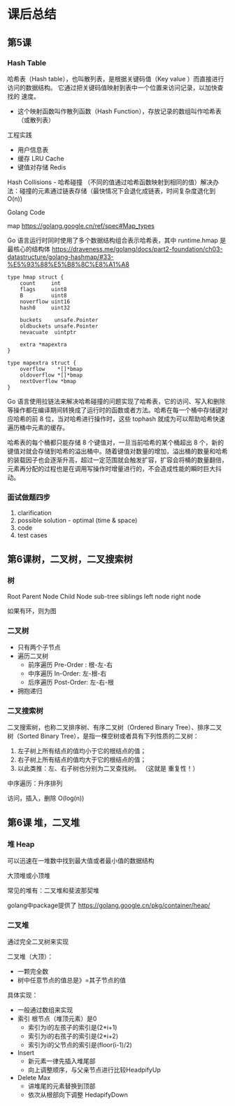 # 课后总结
## 第5课
### Hash Table
哈希表（Hash table），也叫散列表，是根据关键码值（Key value
）而直接进行访问的数据结构。
它通过把关键码值映射到表中一个位置来访问记录，以加快查找的
速度。
- 这个映射函数叫作散列函数（Hash Function），存放记录的数组叫作哈希表（或散列表）

工程实践
- 用户信息表
- 缓存 LRU Cache
- 键值对存储 Redis

Hash Collisions - 哈希碰撞 （不同的值通过哈希函数映射到相同的值）解决办法：碰撞的元素通过链表存储（最快情况下会退化成链表，时间复杂度退化到O(n))

Golang Code
 
map https://golang.google.cn/ref/spec#Map_types

Go 语言运行时同时使用了多个数据结构组合表示哈希表，其中 runtime.hmap 是最核心的结构体
https://draveness.me/golang/docs/part2-foundation/ch03-datastructure/golang-hashmap/#33-%E5%93%88%E5%B8%8C%E8%A1%A8

```
type hmap struct {
	count     int
	flags     uint8
	B         uint8
	noverflow uint16
	hash0     uint32

	buckets    unsafe.Pointer
	oldbuckets unsafe.Pointer
	nevacuate  uintptr

	extra *mapextra
}

type mapextra struct {
	overflow    *[]*bmap
	oldoverflow *[]*bmap
	nextOverflow *bmap
}
```
Go 语言使用拉链法来解决哈希碰撞的问题实现了哈希表，它的访问、写入和删除等操作都在编译期间转换成了运行时的函数或者方法。哈希在每一个桶中存储键对应哈希的前 8 位，当对哈希进行操作时，这些 tophash 就成为可以帮助哈希快速遍历桶中元素的缓存。

哈希表的每个桶都只能存储 8 个键值对，一旦当前哈希的某个桶超出 8 个，新的键值对就会存储到哈希的溢出桶中。随着键值对数量的增加，溢出桶的数量和哈希的装载因子也会逐渐升高，超过一定范围就会触发扩容，扩容会将桶的数量翻倍，元素再分配的过程也是在调用写操作时增量进行的，不会造成性能的瞬时巨大抖动。

### 面试做题四步
1. clarification
2. possible solution - optimal (time & space)
3. code
4. test cases

## 第6课树，二叉树，二叉搜索树
### 树
Root
Parent Node
Child Node
sub-tree
siblings
left node
right node

如果有环，则为图

### 二叉树
- 只有两个子节点
- 遍历二叉树
  - 前序遍历 Pre-Order : 根-左-右
  - 中序遍历 In-Order: 左-根-右
  - 后序遍历 Post-Order: 左-右-根
- 拥抱递归

### 二叉搜索树
二叉搜索树，也称二叉排序树、有序二叉树（Ordered Binary Tree）、排序二叉树（Sorted Binary Tree），是指一棵空树或者具有下列性质的二叉树：
1. 左子树上所有结点的值均小于它的根结点的值；
2. 右子树上所有结点的值均大于它的根结点的值；
3. 以此类推：左、右子树也分别为二叉查找树。 （这就是 重复性！）
   
中序遍历：升序排列

访问，插入，删除 O(log(n))

## 第6课 堆，二叉堆
### 堆 Heap
可以迅速在一堆数中找到最大值或者最小值的数据结构

大顶堆或小顶堆

常见的堆有：二叉堆和斐波那契堆

golang中package提供了 https://golang.google.cn/pkg/container/heap/

### 二叉堆
通过完全二叉树来实现

二叉堆（大顶）：
- 一颗完全数
- 树中任意节点的值总是》=其子节点的值
  
具体实现：
- 一般通过数组来实现
- 索引 根节点（堆顶元素）是0
  - 索引为i的左孩子的索引是(2*i+1)
  - 索引为i的右孩子的索引是(2*i+2)
  - 索引为i的父节点的索引是(floor(i-1)/2)
- Insert 
  - 新元素一律先插入堆尾部
  - 向上调整顺序，与父亲节点进行比较HeadpifyUp
- Delete Max
  - 讲堆尾的元素替换到顶部
  - 依次从根部向下调整 HedapifyDown